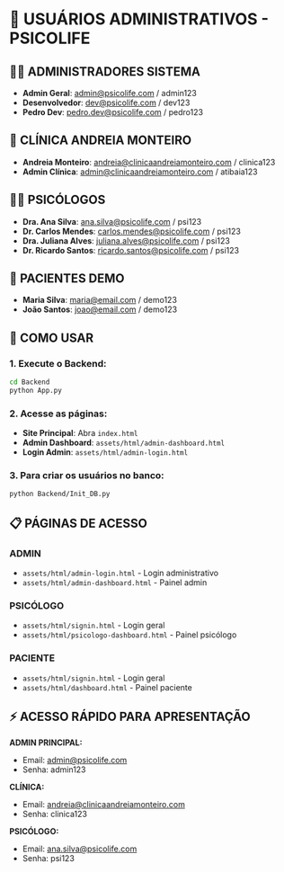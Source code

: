 # 🔑 USUÁRIOS ADMINISTRATIVOS - PSICOLIFE

## 👨‍💻 ADMINISTRADORES SISTEMA
- **Admin Geral**: admin@psicolife.com / admin123
- **Desenvolvedor**: dev@psicolife.com / dev123  
- **Pedro Dev**: pedro.dev@psicolife.com / pedro123

## 🏥 CLÍNICA ANDREIA MONTEIRO
- **Andreia Monteiro**: andreia@clinicaandreiamonteiro.com / clinica123
- **Admin Clínica**: admin@clinicaandreiamonteiro.com / atibaia123

## 👩‍⚕️ PSICÓLOGOS
- **Dra. Ana Silva**: ana.silva@psicolife.com / psi123
- **Dr. Carlos Mendes**: carlos.mendes@psicolife.com / psi123
- **Dra. Juliana Alves**: juliana.alves@psicolife.com / psi123
- **Dr. Ricardo Santos**: ricardo.santos@psicolife.com / psi123

## 👤 PACIENTES DEMO
- **Maria Silva**: maria@email.com / demo123
- **João Santos**: joao@email.com / demo123

## 🚀 COMO USAR

### 1. Execute o Backend:
```bash
cd Backend
python App.py
```

### 2. Acesse as páginas:
- **Site Principal**: Abra `index.html`
- **Admin Dashboard**: `assets/html/admin-dashboard.html`
- **Login Admin**: `assets/html/admin-login.html`

### 3. Para criar os usuários no banco:
```bash
python Backend/Init_DB.py
```

## 📋 PÁGINAS DE ACESSO

### ADMIN
- `assets/html/admin-login.html` - Login administrativo
- `assets/html/admin-dashboard.html` - Painel admin

### PSICÓLOGO  
- `assets/html/signin.html` - Login geral
- `assets/html/psicologo-dashboard.html` - Painel psicólogo

### PACIENTE
- `assets/html/signin.html` - Login geral  
- `assets/html/dashboard.html` - Painel paciente

## ⚡ ACESSO RÁPIDO PARA APRESENTAÇÃO

**ADMIN PRINCIPAL:**
- Email: admin@psicolife.com
- Senha: admin123

**CLÍNICA:**
- Email: andreia@clinicaandreiamonteiro.com  
- Senha: clinica123

**PSICÓLOGO:**
- Email: ana.silva@psicolife.com
- Senha: psi123